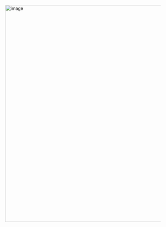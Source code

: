 <img width="700" alt="image" src="https://github.com/user-attachments/assets/8baa31b4-f2fc-424f-ab95-ee1076fdf834">
